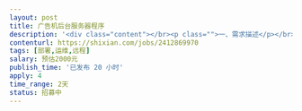 ```yaml
---                
layout: post       
title: 广告机后台服务器程序           
description: '<div class="content"></br><p class="">一、需求描述</p></br><p class="">产品类别：广告机后台发布 </br><br/>开发进度：已开发好，但带负载能力不行，需要帮忙解决一下问题 </br><br/>功能：能够至少实现10000台的带负载能力</br><br/>技术：使用PHP语言、MYSQL数据库技术</p></br><p class="">可以远程</p></br></div>'     
contenturl: https://shixian.com/jobs/2412869970      
tags: [部署,运维,远程]            
salary: 预估2000元          
publish_time: '已发布 20 小时'         
apply: 4                   
time_range: 2天              
status: 招募中                  
---                 
```

